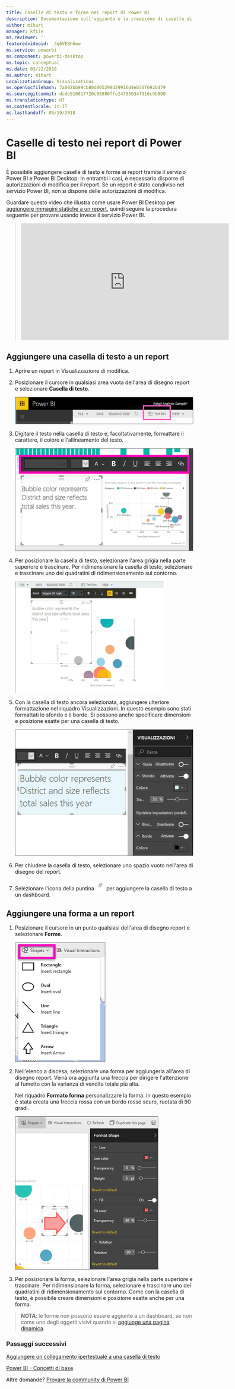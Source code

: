 ```yaml
---
title: Caselle di testo e forme nei report di Power BI
description: Documentazione sull'aggiunta e la creazione di caselle di testo e forme in un report con il servizio Microsoft Power BI.
author: mihart
manager: kfile
ms.reviewer: ''
featuredvideoid: _3q6VEBhGew
ms.service: powerbi
ms.component: powerbi-desktop
ms.topic: conceptual
ms.date: 03/22/2018
ms.author: mihart
LocalizationGroup: Visualizations
ms.openlocfilehash: 7a002bb99cb80d805298d29916d4eb56f692b479
ms.sourcegitcommit: dcde910817720c05880ffe24755034f916c9b890
ms.translationtype: HT
ms.contentlocale: it-IT
ms.lasthandoff: 05/19/2018
---
```

# <a name="static-content-in-power-bi-reports"></a>Caselle di testo nei report di Power BI
È possibile aggiungere caselle di testo e forme ai report tramite il servizio Power BI e Power BI Desktop. In entrambi i casi, è necessario disporre di autorizzazioni di modifica per il report. Se un report è stato condiviso nel servizio Power BI, non si dispone delle autorizzazioni di modifica. 

Guardare questo video che illustra come usare Power BI Desktop per [aggiungere immagini statiche a un report](guided-learning/visualizations.yml?tutorial-step=11), quindi seguire la procedura seguente per provare usando invece il servizio Power BI.
> 
> <iframe width="560" height="315" src="https://www.youtube.com/embed/_3q6VEBhGew" frameborder="0" allowfullscreen></iframe>
> 

## <a name="add-a-text-box-to-a-report"></a>Aggiungere una casella di testo a un report
1. Aprire un report in Visualizzazione di modifica.

2. Posizionare il cursore in qualsiasi area vuota dell'area di disegno report e selezionare **Casella di testo**.
   
   ![](media/power-bi-reports-add-text-and-shapes/pbi_textbox.png)
2. Digitare il testo nella casella di testo e, facoltativamente, formattare il carattere, il colore e l'allineamento del testo. 
   
   ![](media/power-bi-reports-add-text-and-shapes/pbi_textbox2new.png)
3. Per posizionare la casella di testo, selezionare l'area grigia nella parte superiore e trascinare. Per ridimensionare la casella di testo, selezionare e trascinare uno dei quadratini di ridimensionamento sul contorno. 
   
   ![](media/power-bi-reports-add-text-and-shapes/textboxsmaller.gif)

4. Con la casella di testo ancora selezionata, aggiungere ulteriore formattazione nel riquadro Visualizzazioni. In questo esempio sono stati formattati lo sfondo e il bordo. Si possono anche specificare dimensioni e posizione esatte per una casella di testo.  

   ![](media/power-bi-reports-add-text-and-shapes/power-bi-borders.png)

5. Per chiudere la casella di testo, selezionare uno spazio vuoto nell'area di disegno del report. 

5. Selezionare l'icona della puntina ![](media/power-bi-reports-add-text-and-shapes/pbi_pintile.png) per aggiungere la casella di testo a un dashboard. 

## <a name="add-a-shape-to-a-report"></a>Aggiungere una forma a un report
1. Posizionare il cursore in un punto qualsiasi dell'area di disegno report e selezionare **Forme**.
   
   ![](media/power-bi-reports-add-text-and-shapes/power-bi-shapes.png)
2. Nell'elenco a discesa, selezionare una forma per aggiungerla all'area di disegno report. Verrà ora aggiunta una freccia per dirigere l'attenzione al fumetto con la varianza di vendita totale più alta. 
   
   Nel riquadro **Formato forma** personalizzare la forma. In questo esempio è stata creata una freccia rossa con un bordo rosso scuro, ruotata di 90 gradi.
   
   ![](media/power-bi-reports-add-text-and-shapes/power-bi-arrrow.png)
3. Per posizionare la forma, selezionare l'area grigia nella parte superiore e trascinare. Per ridimensionare la forma, selezionare e trascinare uno dei quadratini di ridimensionamento sul contorno. Come con la casella di testo, è possibile creare dimensioni e posizione esatte anche per una forma.

> **NOTA**: le forme non possono essere aggiunte a un dashboard, se non come uno degli oggetti visivi quando si [aggiunge una pagina dinamica](service-dashboard-pin-live-tile-from-report.md). 
> 
> 

### <a name="next-steps"></a>Passaggi successivi
[Aggiungere un collegamento ipertestuale a una casella di testo](service-add-hyperlink-to-text-box.md)

[Power BI - Concetti di base](service-basic-concepts.md)

Altre domande? [Provare la community di Power BI](http://community.powerbi.com/)
